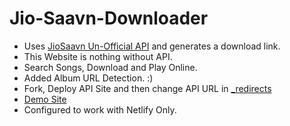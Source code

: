 # Jio-Saavn-Downloader

* Uses [JioSaavn Un-Official API](https://github.com/cyberboysumanjay/JioSaavnAPI) and generates a download link.
* This Website is nothing without API.
* Search Songs, Download and Play Online.
* Added Album URL Detection. :)
* Fork, Deploy API Site and then change API URL in [_redirects](https://github.com/Shinobi2307/JioSaavn-Downloader/blob/master/_redirects)
* [Demo Site](https://jiosaavn1.netlify.app)
* Configured to work with Netlify Only.
